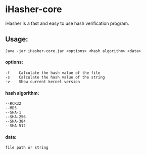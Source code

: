 # iHasher-core
iHasher is a fast and easy to use hash verification program.
## Usage:  
`Java -jar iHasher-core.jar <options> <hash algorithm> <data>`
#### options:
    -f    Calculate the hash value of the file  
    -s    Calculate the hash value of the string  
    -v    Show current kernel version  
#### hash algorithm:
    --RCR32  
    --MD5  
    --SHA-1  
    --SHA-256  
    --SHA-384  
    --SHA-512  
#### data:
    file path or string

